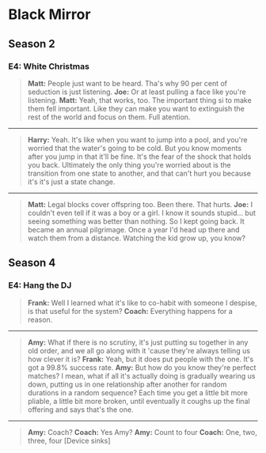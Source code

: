 # Black Mirror

## Season 2

### E4: White Christmas

> **Matt:** People just want to be heard. Tha's why 90 per cent of seduction is just listening.
**Joe:** Or at least pulling a face like you're listening.
**Matt:** Yeah, that works, too. The important thing si to make them fell important. Like they can make you want to extinguish the rest of the world and focus on them. Full atention.

---

> **Harry:** Yeah. It's like when you want to jump into a pool, and you're worried that the water's going to be cold. But you know moments after you jump in that it'll be fine. It's the fear of the shock that holds you back. Ultimately the only thing you're worried about is the transition from one state to another, and that can't hurt you because it's it's just a state change. 

---

> **Matt:** Legal blocks cover offspring too. Been there. That hurts. 
**Joe:** I couldn't even tell if it was a boy or a girl. I know it sounds stupid... but seeing something was better than nothing. So I kept going back. It became an annual pilgrimage. Once a year I'd head up there and watch them from a distance. Watching the kid grow up, you know?

## Season 4

### E4: Hang the DJ

> **Frank:** Well I learned what it's like to co-habit with someone I despise, is that useful for the system?
**Coach:** Everything happens for a reason.

---

> **Amy:** What if there is no scrutiny, it's just putting su together in any old order, and we all go along with it 'cause they're always telling us how clever it is?
**Frank:** Yeah, but it does put people with the one. It's got a 99.8% success rate. 
**Amy:** But how do you know they're perfect matches? I mean, what if all it's actually doing is gradually wearing us down, putting us in one relationship after another for random durations in a random sequence? Each time you get a little bit more pliable, a little bit more broken, until eventually it coughs up the final offering and says that's the one. 

---

> **Amy:** Coach?
**Coach:** Yes Amy?
**Amy:** Count to four
**Coach:** One, two, three, four [Device sinks]